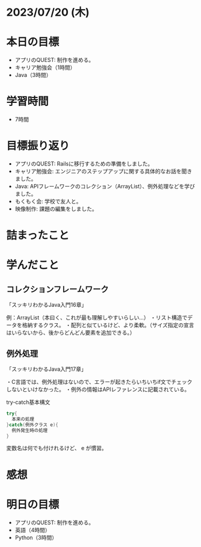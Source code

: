 # 2023/07/20 (木)

# 本日の目標

- アプリのQUEST: 制作を進める。
- キャリア勉強会（1時間）
- Java（3時間）

# 学習時間
- 7時間

# 目標振り返り

- アプリのQUEST: Railsに移行するための準備をしました。
- キャリア勉強会: エンジニアのステップアップに関する具体的なお話を聞きました。
- Java: APIフレームワークのコレクション（ArrayList）、例外処理などを学びました。
- もくもく会: 学校で友人と。
- 映像制作: 課題の編集をしました。

# 詰まったこと

# 学んだこと

## コレクションフレームワーク
「スッキリわかるJava入門16章」

例：ArrayList（本曰く、これが最も理解しやすいらしい...）
・リスト構造でデータを格納するクラス。
・配列と似ているけど、より柔軟。（サイズ指定の宣言はいらないから、後からどんどん要素を追加できる。）

## 例外処理
「スッキリわかるJava入門17章」

・C言語では、例外処理はないので、エラーが起きたらいちいちif文でチェックしないといけなかった。
・例外の情報はAPIレファレンスに記載されている。

try-catch基本構文

```java
try{
  本来の処理
}catch(例外クラス e){
  例外発生時の処理
}
``````
変数名は何でも付けれるけど、 e が慣習。

# 感想

# 明日の目標

- アプリのQUEST: 制作を進める。
- 英語（4時間）
- Python（3時間）
